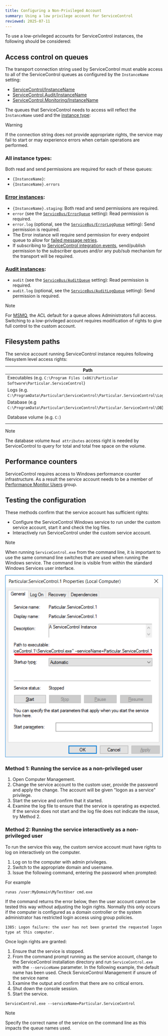 ```yaml
---
title: Configuring a Non-Privileged Account
summary: Using a low privilege account for ServiceControl
reviewed: 2025-07-11
---
```


To use a low-privileged accounts for ServiceControl instances, the following should be considered:

## Access control on queues

The transport connection string used by ServiceControl must enable access to all of the ServiceControl queues as configured by the `InstanceName` setting:

 * [ServiceControl/InstanceName](/servicecontrol/servicecontrol-instances/configuration.md#host-settings-servicecontrolinstancename)
 * [ServiceControl.Audit/InstanceName](/servicecontrol/audit-instances/configuration.md#host-settings-servicecontrol-auditinstancename)
 * [ServiceControl.Monitoring/InstanceName](/servicecontrol/monitoring-instances/configuration.md#host-settings-monitoringinstancename)

The queues that ServiceControl needs to access will reflect the `InstanceName` used and the [instance type](/servicecontrol/#servicecontrol-instance-types):

> [!WARNING]
> If the connection string does not provide appropriate rights, the service may fail to start or may experience errors when certain operations are performed.

### All instance types:

Both read and send permissions are required for each of these queues:

 * `{InstanceName}`:
 * `{InstanceName}.errors`

### [Error instances](/servicecontrol/servicecontrol-instances/):

 * `{InstanceName}.staging`: Both read and send permissions are required.
 * `error` (see the [`ServiceBus/ErrorQueue`](/servicecontrol/servicecontrol-instances/configuration.md#transport-servicebuserrorqueue) setting): Read permission is required.
 * `error.log` (optional, see the [`ServiceBus/ErrorLogQueue`](/servicecontrol/servicecontrol-instances/configuration.md#transport-servicebuserrorlogqueue) setting): Send permission is required.
 * The Error instance will require send permission for every endpoint queue to allow for [failed message retries](/servicepulse/intro-failed-message-retries.md).
 * If subscribing to [ServiceControl integration events](/servicecontrol/contracts.md), send/publish permission to the subscriber queues and/or any pub/sub mechanism for the transport will be required.

### [Audit instances](/servicecontrol/audit-instances/):

 * `audit` (see the [`ServiceBus/AuditQueue`](/servicecontrol/audit-instances/configuration.md#transport-servicebusauditqueue) setting): Read permission is required.
 * `audit.log` (optional, see the [`ServiceBus/AuditLogQueue`](/servicecontrol/audit-instances/configuration.md#transport-servicebusauditlogqueue) setting): Send permission is required.

> [!NOTE]
> For [MSMQ](/servicecontrol/transports.md#msmq), the ACL default for a queue allows Administrators full access. Switching to a low-privileged account requires modification of rights to give full control to the custom account.

## Filesystem paths

The service account running ServiceControl instance requires following filesystem level access rights:

| Path | Rights |
|------|--------|
| Executables (e.g.  `C:\Program Files (x86)\Particular Software\Particular.ServiceControl`) | Read |
| Logs (e.g. `C:\ProgramData\Particular\ServiceControl\Particular.ServiceControl\Logs`)      |   Write     |
| Database (e.g `C:\ProgramData\Particular\ServiceControl\Particular.ServiceControl\DB`) | Write|
| Database volume (e.g. `C:`) | Read Attributes|

> [!NOTE]
> The database volume `Read attributes` access right is needed by ServiceControl to query for total and total free space on the volume.

## Performance counters

ServiceControl requires access to Windows performance counter infrastructure. <!-- TODO: Is that still true? --> As a result the service account needs to be a member of [Performance Monitor Users](https://docs.microsoft.com/en-us/windows/security/identity-protection/access-control/active-directory-security-groups#a-href-idbkmk-perfmonitorusersaperformance-monitor-users) group.


## Testing the configuration

These methods confirm that the service account has sufficient rights:

 * Configure the ServiceControl Windows service to run under the custom service account, start it and check the log files.
 * Interactively run ServiceControl under the custom service account.

> [!NOTE]
> When running `ServiceControl.exe` from the command line, it is important to use the same command line switches that are used when running the Windows service. The command line is visible from within the standard Windows Services user interface.

![](servicedetailsview.png 'width=500')

### Method 1: Running the service as a non-privileged user

 1. Open Computer Management.
 1. Change the service account to the custom user, provide the password and apply the change. The account will be given "logon as a service" privilege.
 1. Start the service and confirm that it started.
 1. Examine the log file to ensure that the service is operating as expected. If the service does not start and the log file does not indicate the issue, try Method 2.

### Method 2: Running the service interactively as a non-privileged user

To run the service this way, the custom service account must have rights to log on interactively on the computer.

 1. Log on to the computer with admin privileges.
 1. Switch to the appropriate domain and username.
 1. Issue the following command, entering the password when prompted:

For example

```shell
runas /user:MyDomain\MyTestUser cmd.exe
```

If the command returns the error below, then the user account cannot be tested this way without adjusting the login rights. Normally this only occurs if the computer is configured as a domain controller or the system administrator has restricted login access using group policies.

```
1385: Logon failure: the user has not been granted the requested logon type at this computer.
```

Once login rights are granted:

 1. Ensure that the service is stopped.
 1. From the command prompt running as the service account, change to the ServiceControl installation directory and run `ServiceControl.exe` with the `--serviceName` parameter. In the following example, the default name has been used. Check ServiceControl Management if unsure of the service name
 1. Examine the output and confirm that there are no critical errors.
 1. Shut down the console session.
 1. Start the service.

```shell
ServiceControl.exe --serviceName=Particular.ServiceControl
```

> [!NOTE]
> Specify the correct name of the service on the command line as this impacts the queue names used.
